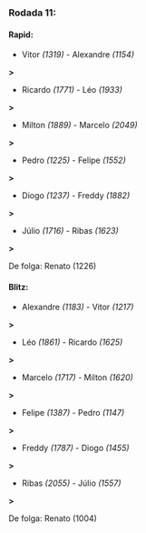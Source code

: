 ### Rodada 11:

#### Rapid:

* Vitor *(1319)*     -     Alexandre *(1154)*

 **>** 
* Ricardo *(1771)*     -     Léo *(1933)*

 **>** 
* Milton *(1889)*     -     Marcelo *(2049)*

 **>** 
* Pedro *(1225)*     -     Felipe *(1552)*

 **>** 
* Diogo *(1237)*     -     Freddy *(1882)*

 **>** 
* Júlio *(1716)*     -     Ribas *(1623)*

 **>** 

De folga: Renato (1226)

#### Blitz:

* Alexandre *(1183)*     -     Vitor *(1217)*

 **>** 
* Léo *(1861)*     -     Ricardo *(1625)*

 **>** 
* Marcelo *(1717)*     -     Milton *(1620)*

 **>** 
* Felipe *(1387)*     -     Pedro *(1147)*

 **>** 
* Freddy *(1787)*     -     Diogo *(1455)*

 **>** 
* Ribas *(2055)*     -     Júlio *(1557)*

 **>** 

De folga: Renato (1004)

